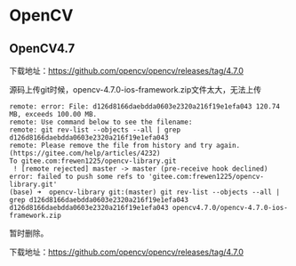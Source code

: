 

# OpenCV

## OpenCV4.7

下载地址：https://github.com/opencv/opencv/releases/tag/4.7.0

源码上传git时候，opencv-4.7.0-ios-framework.zip文件太大，无法上传

```
remote: error: File: d126d8166daebdda0603e2320a216f19e1efa043 120.74 MB, exceeds 100.00 MB.
remote: Use command below to see the filename:
remote: git rev-list --objects --all | grep d126d8166daebdda0603e2320a216f19e1efa043
remote: Please remove the file from history and try again. (https://gitee.com/help/articles/4232)
To gitee.com:frewen1225/opencv-library.git
 ! [remote rejected] master -> master (pre-receive hook declined)
error: failed to push some refs to 'gitee.com:frewen1225/opencv-library.git'
(base) ➜  opencv-library git:(master) git rev-list --objects --all | grep d126d8166daebdda0603e2320a216f19e1efa043
d126d8166daebdda0603e2320a216f19e1efa043 opencv4.7.0/opencv-4.7.0-ios-framework.zip
```



暂时删除。

下载地址：https://github.com/opencv/opencv/releases/tag/4.7.0